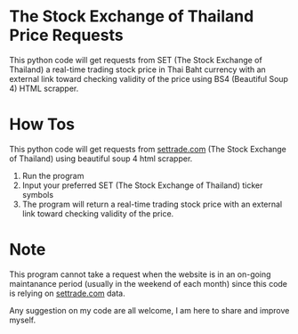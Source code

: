 # The Stock Exchange of Thailand Price Requests

This python code will get requests from SET (The Stock Exchange of Thailand) a real-time trading stock price in Thai Baht currency with an external link toward checking validity of the price using BS4 (Beautiful Soup 4) HTML scrapper.

# How Tos

This python code will get requests from [settrade.com](https://www.settrade.com/settrade/home) (The Stock Exchange of Thailand)
using beautiful soup 4 html scrapper.

1. Run the program
2. Input your preferred SET (The Stock Exchange of Thailand) ticker symbols
3. The program will return a real-time trading stock price with an external link toward checking validity of the price. 

# Note
This program cannot take a request when the website is in an on-going maintanance period (usually in the weekend of each month) since this code is relying on [settrade.com](https://www.settrade.com/settrade/home) data.

Any suggestion on my code are all welcome, I am here to share and improve myself.
<!---
agassi000/agassi000 is a ✨ special ✨ repository because its `README.md` (this file) appears on your GitHub profile.
You can click the Preview link to take a look at your changes.
--->
